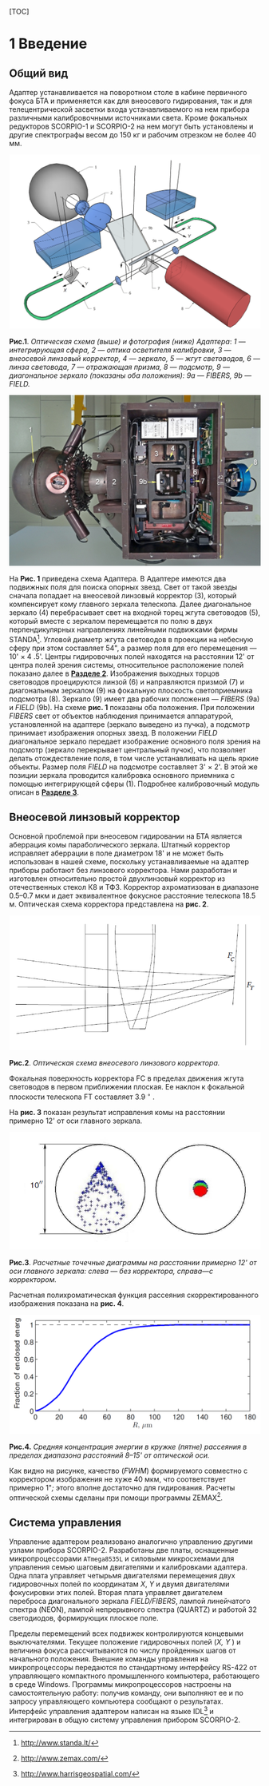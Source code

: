 [TOC]

# 1 Введение
## Общий вид

Адаптер устанавливается на поворотном столе в кабине первичного фокуса БТА и применяется как для внеосевого гидирования, так и для телецентрической засветки входа устанавливаемого на нем прибора различными калибровочными источниками света. Кроме фокальных редукторов SCORPIO-1 и SCORPIO-2 на нем могут быть установлены и другие спектрографы весом до 150 кг и рабочим отрезком не более 40 мм.

![Оптическая схема Адаптера](pic/adap_scheme.png)

**Рис.1**. *Оптическая схема (выше)  и фотография (ниже) Адаптера*: *1 — интегрирующая сфера, 2 — оптика осветителя калибровки, 3 — внеосевой линзовый корректор, 4 — зеркало, 5 — жгут световодов, 6 — линза световода, 7 — отражающая призма, 8 — подсмотр, 9 — диагональное зеркало (показаны оба положения): 9a — FIBERS, 9b — FIELD.* 

![Фотография Адаптера](pic/adap_photo.png)



На **Рис. 1** приведена схема Адаптера. В Адаптере имеются два подвижных поля для поиска опорных звезд. Свет от такой звезды сначала попадает на внеосевой линзовый корректор (3), который компенсирует кому главного зеркала телескопа. Далее диагональное зеркало (4) перебрасывает свет на входной торец жгута световодов (5), который вместе с зеркалом перемещается по полю в двух перпендикулярных направлениях линейными
подвижками фирмы STANDA[^1]. Угловой диаметр жгута световодов в проекции на небесную сферу при этом составляет 54", а размер поля для его перемещения — 10' × 4 .5'. Центры гидировочных полей находятся на расстоянии 12' от центра полей зрения системы, относительное расположение полей показано далее в  [**Разделе 2**](2_Guiding.md). Изображения выходных торцов световодов проецируются линзой (6) и направляются призмой (7) и диагональным зеркалом (9) на фокальную плоскость светоприемника подсмотра (8). Зеркало (9) имеет два рабочих положения — *FIBERS* (9a) и *FIELD* (9b). На схеме **рис. 1** показаны оба положения. При положении *FIBERS* свет от объектов наблюдения принимается аппаратурой, установленной на адаптере (зеркало выведено из пучка), а подсмотр принимает изображения опорных звезд. В положении *FIELD* диагональное зеркало передает изображение основного поля зрения на подсмотр (зеркало перекрывает центральный пучок), что позволяет делать отождествление поля, в том числе устанавливать на щель яркие объекты. Размер поля *FIELD* на подсмотре составляет 3' × 2'. В этой же позиции зеркала проводится калибровка основного приемника с помощью интегрирующей сферы (1).  Подробнее калибровочный модуль описан в [**Разделе 3**](3_Calibration.md).



## Внеосевой линзовый корректор

Основной проблемой при внеосевом гидировании на БТА является аберрация комы параболического зеркала. Штатный корректор исправляет аберрации в поле диаметром 18' и не может быть использован в нашей схеме, поскольку устанавливаемые на адаптер приборы работают без линзового корректора. Нами разработан и изготовлен относительно простой двухлинзовый корректор из отечественных стекол К8 и ТФ3. Корректор ахроматизован в диапазоне 0.5–0.7 мкм и дает эквивалентное фокусное расстояние телескопа 18.5 м. Оптическая схема корректора представлена на **рис. 2**. 

![Оптическая схема внеосевого линзового корректора](pic/corrector.png)

**Рис.2**. *Оптическая схема внеосевого линзового корректора.* 

Фокальная поверхность корректора FC в пределах движения жгута световодов в первом приближении плоская. Ее наклон к фокальной плоскости телескопа FT составляет 3.9 <sup>◦</sup> . 

На **рис. 3** показан результат исправления комы на расстоянии примерно 12' от оси главного зеркала.

![Исправление комы](pic/coma_corr.png)

**Рис.3**. *Расчетные точечные диаграммы на расстоянии примерно 12' от оси главного зеркала: слева — без корректора, справа—с корректором.*



Расчетная полихроматическая функция рассеяния скорректированного изображения показана на **рис. 4**. 

![Концентрация энергии в кружке](pic/enc_energy.png)

**Рис.4.** *Средняя концентрация энергии в кружке (пятне) рассеяния в пределах диапазона расстояний 8–15' от оптической оси.*

Как видно на рисунке, качество (*FWHM*) формируемого совместно с корректором изображения не хуже 40 мкм, что соответствует примерно 1"*;* этого вполне достаточно для гидирования. Расчеты оптической схемы сделаны при помощи программы ZEMAX[^2].

## Система управления

Управление адаптером реализовано аналогично управлению другими узлами прибора SCORPIO-2. Разработаны две платы, оснащенные микропроцессорами `ATmega8535L` и силовыми микросхемами для управления семью шаговым двигателями и калибровками адаптера. Одна плата управляет четырьмя двигателями перемещения двух гидировочных полей по координатам *X*, *Y* и двумя двигателями фокусировки этих полей. Вторая плата управляет двигателем переброса диагонального зеркала *FIELD/FIBERS*, лампой линейчатого спектра (NEON), лампой непрерывного спектра (QUARTZ) и работой 32 светодиодов, формирующих плоское поле.

Пределы перемещений всех подвижек контролируются концевыми выключателями. Текущее положение гидировочных полей (*X, Y* ) и величина фокуса рассчитываются по числу пройденных шагов от начального положения. Внешние команды управления на микропроцессоры передаются по стандартному интерфейсу RS-422 от управляющего компактного промышленного компьютера, работающего в среде Windows. Программы микропроцессоров настроены на самостоятельную работу: получив команду, они выполняют ее и по запросу управляющего компьютера сообщают о результатах. Интерфейс управления адаптером написан на языке IDL[^3] и интегрирован в общую систему управления прибором SCORPIO-2.

[^1]: http://www.standa.lt/
[^2]: http://www.zemax.com/
[^3]: http://www.harrisgeospatial.com/




